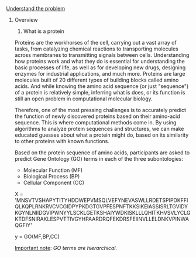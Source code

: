 <u>Understand the problem</u>

1. Overview

   1) What is a protein

   Proteins are the workhorses of the cell, carrying out a vast array of tasks, from catalyzing chemical reactions to transporting molecules across membranes to transmitting signals between cells. Understanding how proteins work and what they do is essential for understanding the basic processes of life, as well as for developing new drugs, designing enzymes for industrial applications, and much more. Proteins are large molecules built of 20 different types of building blocks called amino acids. And while knowing the amino acid sequence (or just "sequence") of a protein is relatively simple, inferring what is does, or its function is still an open problem in computational molecular biology.

   Therefore, one of the most pressing challenges is to accurately predict  the function of newly discovered proteins based on their amino-acid sequence. This is where computational methods come in. By using algorithms to analyze protein sequences and structures, we can make educated guesses  about what a protein might do, based on its similarity to other proteins with known functions.

   Based on the protein sequence of amino acids, participants are asked to predict Gene Ontology (GO) terms in each of the three subontologies:
   - Molecular Function (MF)
   - Biological Process  (BP)
   - Cellular Component (CC)

   X = 'MNSVTVSHAPYTITYHDDWEPVMSQLVEFYNEVASWLLRDETSPIPDKFFIQLKQPLRNKRVCVCGIDPYPKDGTGVPFESPNFTKKSIKEIASSISRLTGVIDYKGYNLNIIDGVIPWNYYLSCKLGETKSHAIYWDKISKLLLQHITKHVSVLYCLGKTDFSNIRAKLESPVTTIVGYHPAARDRQFEKDRSFEIINVLLELDNKVPINWAQGFIY'

   y = GO(MF,BP,CC)

   <u>Important note</u>:  *GO terms are hierarchical.*
